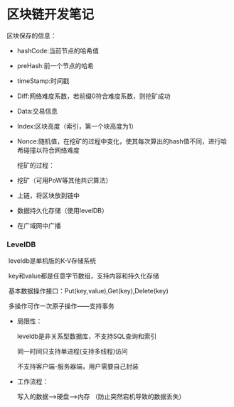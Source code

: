 # **区块链开发笔记**

  区块保存的信息：

- hashCode:当前节点的哈希值
- preHash:前一个节点的哈希
- timeStamp:时间戳
- Diff:网络难度系数，若前缀0符合难度系数，则挖矿成功
- Data:交易信息
- Index:区块高度（索引，第一个块高度为1）
- Nonce:随机值，在挖矿的过程中变化，使其每次算出的hash值不同，进行哈希碰撞以符合网络难度



  挖矿的过程：

- 挖矿（可用PoW等其他共识算法）
- 上链，将区块放到链中
- 数据持久化存储（使用levelDB）
- 在广域网中广播



### LevelDB

​	leveldb是单机版的K-V存储系统

​	key和value都是任意字节数组，支持内容和持久化存储

​	基本数据操作接口：Put(key,value),Get(key),Delete(key)

​	多操作可作一次原子操作——支持事务

- 局限性：

  leveldb是非关系型数据库，不支持SQL查询和索引

  同一时间只支持单进程(支持多线程)访问

  不支持客户端-服务器端，用户需要自己封装

- 工作流程：

  写入的数据-->硬盘-->内存  （防止突然宕机导致的数据丢失）